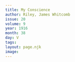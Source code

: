 ```yaml
---
title: My Conscience
author: Riley, James Whitcomb
issue: 20
volume: 9
year: 1916
month: 38
day: V
tags:
layout: page.njk
image:
---
```




